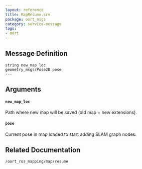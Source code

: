 ```yaml
---
layout: reference
title: MapResume.srv
package: oort_msgs
category: service-message
tags: 
- oort
---
```


## Message Definition
```
string new_map_loc
geometry_msgs/Pose2D pose
---
```

## Arguments
#### `new_map_loc`
Path where new map will be saved (old map + new extensions).

#### `pose`
Current pose in map loaded to start adding SLAM graph nodes.

## Related Documentation
``/oort_ros_mapping/map/resume``  
